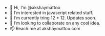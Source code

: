- 👋 Hi, I’m @akshaymattoo
- 👀 I’m interested in javascript related stuff. 
- 🌱 I’m currently tring 12 * 12. Updates soon.
- 💞️ I’m looking to collaborate on any cool idea.
- 📫 Reach me at akshaymattoo.com

<!---
akshaymattoo/akshaymattoo is a ✨ special ✨ repository because its `README.md` (this file) appears on your GitHub profile.
You can click the Preview link to take a look at your changes.
--->
